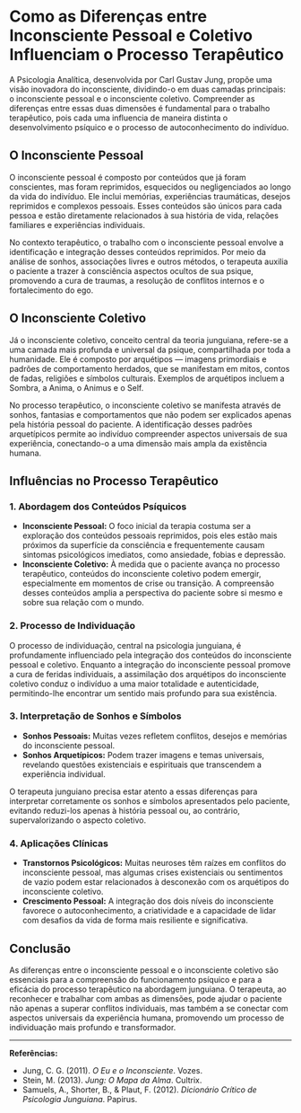 
# Como as Diferenças entre Inconsciente Pessoal e Coletivo Influenciam o Processo Terapêutico

A Psicologia Analítica, desenvolvida por Carl Gustav Jung, propõe uma visão inovadora do inconsciente, dividindo-o em duas camadas principais: o inconsciente pessoal e o inconsciente coletivo. Compreender as diferenças entre essas duas dimensões é fundamental para o trabalho terapêutico, pois cada uma influencia de maneira distinta o desenvolvimento psíquico e o processo de autoconhecimento do indivíduo.

## O Inconsciente Pessoal

O inconsciente pessoal é composto por conteúdos que já foram conscientes, mas foram reprimidos, esquecidos ou negligenciados ao longo da vida do indivíduo. Ele inclui memórias, experiências traumáticas, desejos reprimidos e complexos pessoais. Esses conteúdos são únicos para cada pessoa e estão diretamente relacionados à sua história de vida, relações familiares e experiências individuais.

No contexto terapêutico, o trabalho com o inconsciente pessoal envolve a identificação e integração desses conteúdos reprimidos. Por meio da análise de sonhos, associações livres e outros métodos, o terapeuta auxilia o paciente a trazer à consciência aspectos ocultos de sua psique, promovendo a cura de traumas, a resolução de conflitos internos e o fortalecimento do ego.

## O Inconsciente Coletivo

Já o inconsciente coletivo, conceito central da teoria junguiana, refere-se a uma camada mais profunda e universal da psique, compartilhada por toda a humanidade. Ele é composto por arquétipos — imagens primordiais e padrões de comportamento herdados, que se manifestam em mitos, contos de fadas, religiões e símbolos culturais. Exemplos de arquétipos incluem a Sombra, a Anima, o Animus e o Self.

No processo terapêutico, o inconsciente coletivo se manifesta através de sonhos, fantasias e comportamentos que não podem ser explicados apenas pela história pessoal do paciente. A identificação desses padrões arquetípicos permite ao indivíduo compreender aspectos universais de sua experiência, conectando-o a uma dimensão mais ampla da existência humana.

## Influências no Processo Terapêutico

### 1. **Abordagem dos Conteúdos Psíquicos**

- **Inconsciente Pessoal:** O foco inicial da terapia costuma ser a exploração dos conteúdos pessoais reprimidos, pois eles estão mais próximos da superfície da consciência e frequentemente causam sintomas psicológicos imediatos, como ansiedade, fobias e depressão.
- **Inconsciente Coletivo:** À medida que o paciente avança no processo terapêutico, conteúdos do inconsciente coletivo podem emergir, especialmente em momentos de crise ou transição. A compreensão desses conteúdos amplia a perspectiva do paciente sobre si mesmo e sobre sua relação com o mundo.

### 2. **Processo de Individuação**

O processo de individuação, central na psicologia junguiana, é profundamente influenciado pela integração dos conteúdos do inconsciente pessoal e coletivo. Enquanto a integração do inconsciente pessoal promove a cura de feridas individuais, a assimilação dos arquétipos do inconsciente coletivo conduz o indivíduo a uma maior totalidade e autenticidade, permitindo-lhe encontrar um sentido mais profundo para sua existência.

### 3. **Interpretação de Sonhos e Símbolos**

- **Sonhos Pessoais:** Muitas vezes refletem conflitos, desejos e memórias do inconsciente pessoal.
- **Sonhos Arquetípicos:** Podem trazer imagens e temas universais, revelando questões existenciais e espirituais que transcendem a experiência individual.

O terapeuta junguiano precisa estar atento a essas diferenças para interpretar corretamente os sonhos e símbolos apresentados pelo paciente, evitando reduzi-los apenas à história pessoal ou, ao contrário, supervalorizando o aspecto coletivo.

### 4. **Aplicações Clínicas**

- **Transtornos Psicológicos:** Muitas neuroses têm raízes em conflitos do inconsciente pessoal, mas algumas crises existenciais ou sentimentos de vazio podem estar relacionados à desconexão com os arquétipos do inconsciente coletivo.
- **Crescimento Pessoal:** A integração dos dois níveis do inconsciente favorece o autoconhecimento, a criatividade e a capacidade de lidar com desafios da vida de forma mais resiliente e significativa.

## Conclusão

As diferenças entre o inconsciente pessoal e o inconsciente coletivo são essenciais para a compreensão do funcionamento psíquico e para a eficácia do processo terapêutico na abordagem junguiana. O terapeuta, ao reconhecer e trabalhar com ambas as dimensões, pode ajudar o paciente não apenas a superar conflitos individuais, mas também a se conectar com aspectos universais da experiência humana, promovendo um processo de individuação mais profundo e transformador.

---
**Referências:**
- Jung, C. G. (2011). *O Eu e o Inconsciente*. Vozes.
- Stein, M. (2013). *Jung: O Mapa da Alma*. Cultrix.
- Samuels, A., Shorter, B., & Plaut, F. (2012). *Dicionário Crítico de Psicologia Junguiana*. Papirus.
```
